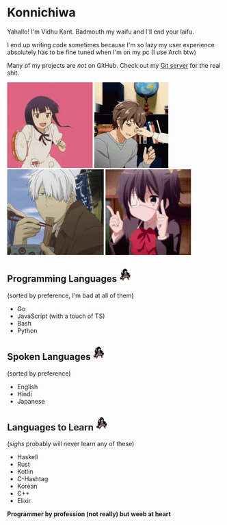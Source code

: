 # Konnichiwa

Yahallo! I'm Vidhu Kant. Badmouth my waifu and I'll end your laifu.

I end up writing code sometimes because I'm so lazy my user experience absolutely has to be fine tuned when I'm on my pc (I use Arch btw)

Many of my projects are *not* on GitHub. Check out my [Git server](https://git.vidhukant.com) for the real shit.

![Tambourine](tambourine.gif)
![Azusagawa Sakuta](azusagawa-cheek.gif)
![Ginko](mushishi-ginko.gif)
![Takanashi Rikka](rikka.gif)

## Programming Languages ![Dank Nezuko](dank-nezuko.gif)

(sorted by preference, I'm bad at all of them)

- Go
- JavaScript (with a touch of TS)
- Bash
- Python

## Spoken Languages ![Dank Nezuko](dank-nezuko.gif)

(sorted by preference)

- English
- Hindi
- Japanese

## Languages to Learn ![Dank Nezuko](dank-nezuko.gif)

(*sighs* probably will never learn any of these)

- Haskell
- Rust
- Kotlin
- C-Hashtag
- Korean
- C++
- Elixir


**Programmer by profession (not really) but weeb at heart**
